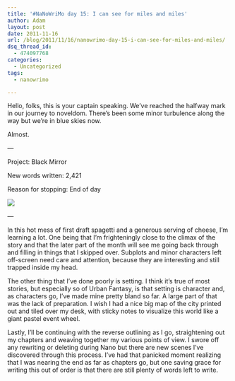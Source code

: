 ```yaml
---
title: '#NaNoWriMo day 15: I can see for miles and miles'
author: Adam
layout: post
date: 2011-11-16
url: /blog/2011/11/16/nanowrimo-day-15-i-can-see-for-miles-and-miles/
dsq_thread_id:
  - 474097768
categories:
  - Uncategorized
tags:
  - nanowrimo

---
```

Hello, folks, this is your captain speaking. We&#8217;ve reached the halfway mark in our journey to noveldom. There&#8217;s been some minor turbulence along the way but we&#8217;re in blue skies now.

Almost.

—
  
Project: Black Mirror
  
New words written: 2,421
  
Reason for stopping: End of day

![][1]
  
—

In this hot mess of first draft spagetti and a generous serving of cheese, I&#8217;m learning a lot. One being that I&#8217;m frighteningly close to the climax of the story and that the later part of the month will see me going back through and filling in things that I skipped over. Subplots and minor characters left off-screen need care and attention, because they are interesting and still trapped inside my head.

The other thing that I&#8217;ve done poorly is setting. I think it&#8217;s true of most stories, but especially so of Urban Fantasy, is that setting is character and, as characters go, I&#8217;ve made mine pretty bland so far. A large part of that was the lack of preparation. I wish I had a nice big map of the city printed out and tiled over my desk, with sticky notes to visualize this world like a giant pastel event wheel.

Lastly, I&#8217;ll be continuing with the reverse outlining as I go, straightening out my chapters and weaving together my various points of view. I swore off any rewriting or deleting during Nano but there are new scenes I&#8217;ve discovered through this process. I&#8217;ve had that panicked moment realizing that I was nearing the end as far as chapters go, but one saving grace for writing this out of order is that there are still plenty of words left to write.

 [1]: http://picometer.writertopia.com/words=22657&target=50000